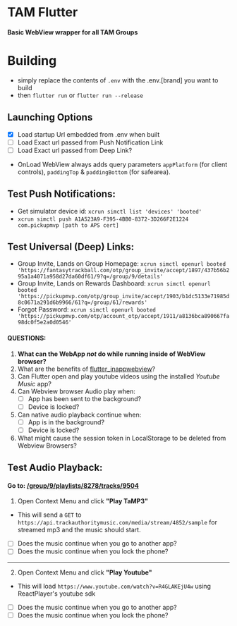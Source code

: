 # TAM Flutter
#### Basic WebView wrapper for all TAM Groups

# Building
- simply replace the contents of `.env` with the .env.[brand] you want to build
- then `flutter run` or `flutter run --release`

## Launching Options
- [x] Load startup Url embedded from .env when built  
- [ ] Load Exact url passed from Push Notification Link
- [ ] Load Exact url passed from Deep Link?
- OnLoad WebView always adds query parameters `appPlatform` (for client controls), `paddingTop` & `paddingBottom` (for safearea).


## Test Push Notifications:
- Get simulator device id: `xcrun simctl list 'devices' 'booted'`
- `xcrun simctl push A1A523A9-F395-4BB0-8372-3D266F2E1224 com.pickupmvp [path to APS cert]`

## Test Universal (Deep) Links:
- Group Invite, Lands on Group Homepage: `xcrun simctl openurl booted 'https://fantasytrackball.com/otp/group_invite/accept/1897/437b56b295a1a4071a958d27da60df61/9?q=/group/9/details'` 
- Group Invite, Lands on Rewards Dashboard: `xcrun simctl openurl booted 'https://pickupmvp.com/otp/group_invite/accept/1903/b1dc5133e71985d8c0671a291d6b9966/61?q=/group/61/rewards'`
- Forgot Password: `xcrun simctl openurl booted 'https://pickupmvp.com/otp/account_otp/accept/1911/a8136bca890667fa98dc0f5e2a0d0546'`


#### QUESTIONS:
1. **What can the WebApp *not* do while running inside of WebView browser?** 
2. What are the benefits of [flutter_inappwebview](https://github.com/pichillilorenzo/flutter_inappwebview)?
3. Can Flutter open and play youtube videos using the installed *Youtube Music* app? 
4. Can Webview browser Audio play when:
    - [ ] App has been sent to the background?
    - [ ] Device is locked?
5. Can native audio playback continue when:
   - [ ] App is in the background?
   - [ ] Device is locked?
6. What might cause the session token in LocalStorage to be deleted from Webview Browsers?


## Test Audio Playback:
#### Go to: [/group/9/playlists/8278/tracks/9504](https://pickupmvp.com/group/9/playlists/8278/tracks/9504)
1.  Open Context Menu and click **"Play TaMP3"** 
- This will send a `GET` to `https://api.trackauthoritymusic.com/media/stream/4852/sample` for streamed mp3 and the music should start.
- [ ] Does the music continue when you go to another app?
- [ ] Does the music continue when you lock the phone?
----
2.  Open Context Menu and click **"Play Youtube"**
- This will load `https://www.youtube.com/watch?v=R4GLAKEjU4w` using ReactPlayer's youtube sdk 
- [ ] Does the music continue when you go to another app?
- [ ] Does the music continue when you lock the phone?